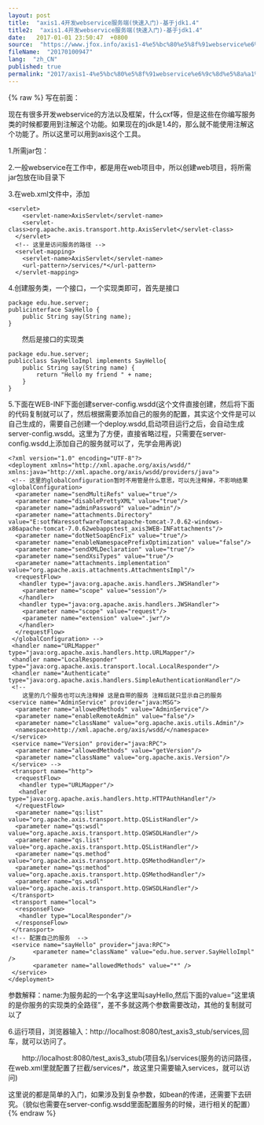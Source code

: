 ```yaml
---
layout: post
title:  "axis1.4开发webservice服务端(快速入门)-基于jdk1.4"
title2:  "axis1.4开发webservice服务端(快速入门)-基于jdk1.4"
date:   2017-01-01 23:50:47  +0800
source:  "https://www.jfox.info/axis1-4%e5%bc%80%e5%8f%91webservice%e6%9c%8d%e5%8a%a1%e7%ab%af-%e5%bf%ab%e9%80%9f%e5%85%a5%e9%97%a8-%e5%9f%ba%e4%ba%8ejdk1-4.html"
fileName:  "20170100947"
lang:  "zh_CN"
published: true
permalink: "2017/axis1-4%e5%bc%80%e5%8f%91webservice%e6%9c%8d%e5%8a%a1%e7%ab%af-%e5%bf%ab%e9%80%9f%e5%85%a5%e9%97%a8-%e5%9f%ba%e4%ba%8ejdk1-4.html"
---
```

{% raw %}
写在前面：

现在有很多开发webservice的方法以及框架，什么cxf等，但是这些在你编写服务类的时候都要用到注解这个功能。如果现在的jdk是1.4的，那么就不能使用注解这个功能了。所以这里可以用到axis这个工具。

1.所需jar包：

2.一般webservice在工作中，都是用在web项目中，所以创建web项目，将所需jar包放在lib目录下

3.在web.xml文件中，添加

    <servlet>
        <servlet-name>AxisServlet</servlet-name>
        <servlet-class>org.apache.axis.transport.http.AxisServlet</servlet-class>
      </servlet>
      <!-- 这里是访问服务的路径 -->
      <servlet-mapping>
        <servlet-name>AxisServlet</servlet-name>
        <url-pattern>/services/*</url-pattern>
      </servlet-mapping>

4.创建服务类，一个接口，一个实现类即可，首先是接口

    package edu.hue.server;
    publicinterface SayHello {
        public String say(String name);
    }

　　然后是接口的实现类

    package edu.hue.server;
    publicclass SayHelloImpl implements SayHello{
        public String say(String name) {
            return "Hello my friend " + name;
        }
    }

5.下面在WEB-INF下面创建server-config.wsdd(这个文件直接创建，然后将下面的代码复制就可以了，然后根据需要添加自己的服务的配置，其实这个文件是可以自己生成的，需要自己创建一个deploy.wsdd,启动项目运行之后，会自动生成server-config.wsdd。这里为了方便，直接省略过程，只需要在server-config.wsdd上添加自己的服务就可以了，先学会用再说)

    <?xml version="1.0" encoding="UTF-8"?>
    <deployment xmlns="http://xml.apache.org/axis/wsdd/" xmlns:java="http://xml.apache.org/axis/wsdd/providers/java">
     <!-- 这里的globalConfiguration暂时不用管是什么意思，可以先注释掉，不影响结果 
    <globalConfiguration>
      <parameter name="sendMultiRefs" value="true"/>
      <parameter name="disablePrettyXML" value="true"/>
      <parameter name="adminPassword" value="admin"/>
      <parameter name="attachments.Directory" value="E:sotfWaressotfwareTomcatapache-tomcat-7.0.62-windows-x86apache-tomcat-7.0.62webappstest_axis3WEB-INFattachments"/>
      <parameter name="dotNetSoapEncFix" value="true"/>
      <parameter name="enableNamespacePrefixOptimization" value="false"/>
      <parameter name="sendXMLDeclaration" value="true"/>
      <parameter name="sendXsiTypes" value="true"/>
      <parameter name="attachments.implementation" value="org.apache.axis.attachments.AttachmentsImpl"/>
      <requestFlow>
       <handler type="java:org.apache.axis.handlers.JWSHandler">
        <parameter name="scope" value="session"/>
       </handler>
       <handler type="java:org.apache.axis.handlers.JWSHandler">
        <parameter name="scope" value="request"/>
        <parameter name="extension" value=".jwr"/>
       </handler>
      </requestFlow>
     </globalConfiguration> -->
     <handler name="URLMapper" type="java:org.apache.axis.handlers.http.URLMapper"/>
     <handler name="LocalResponder" type="java:org.apache.axis.transport.local.LocalResponder"/>
     <handler name="Authenticate" type="java:org.apache.axis.handlers.SimpleAuthenticationHandler"/>
     <!-- 
        这里的几个服务也可以先注释掉 这是自带的服务 注释后就只显示自己的服务
    <service name="AdminService" provider="java:MSG">
      <parameter name="allowedMethods" value="AdminService"/>
      <parameter name="enableRemoteAdmin" value="false"/>
      <parameter name="className" value="org.apache.axis.utils.Admin"/>
      <namespace>http://xml.apache.org/axis/wsdd/</namespace>
     </service>
     <service name="Version" provider="java:RPC">
      <parameter name="allowedMethods" value="getVersion"/>
      <parameter name="className" value="org.apache.axis.Version"/>
     </service> -->
     <transport name="http">
      <requestFlow>
       <handler type="URLMapper"/>
       <handler type="java:org.apache.axis.handlers.http.HTTPAuthHandler"/>
      </requestFlow>
      <parameter name="qs:list" value="org.apache.axis.transport.http.QSListHandler"/>
      <parameter name="qs:wsdl" value="org.apache.axis.transport.http.QSWSDLHandler"/>
      <parameter name="qs.list" value="org.apache.axis.transport.http.QSListHandler"/>
      <parameter name="qs.method" value="org.apache.axis.transport.http.QSMethodHandler"/>
      <parameter name="qs:method" value="org.apache.axis.transport.http.QSMethodHandler"/>
      <parameter name="qs.wsdl" value="org.apache.axis.transport.http.QSWSDLHandler"/>
     </transport>
     <transport name="local">
      <responseFlow>
       <handler type="LocalResponder"/>
      </responseFlow>
     </transport>
     <!-- 配置自己的服务  -->
     <service name="sayHello" provider="java:RPC">
           <parameter name="className" value="edu.hue.server.SayHelloImpl" />
           <parameter name="allowedMethods" value="*" />
     </service>
    </deployment>

参数解释：name:为服务起的一个名字这里叫sayHello,然后下面的value=”这里填的是你服务的实现类的全路径”，差不多就这两个参数需要改动，其他的复制就可以了

6.运行项目，浏览器输入：http://localhost:8080/test_axis3_stub/services,回车，就可以访问了。

　　http://localhost:8080/test_axis3_stub(项目名)/services(服务的访问路径，在web.xml里就配置了拦截/services/*，故这里只需要输入services，就可以访问)

这里说的都是简单的入门，如果涉及到复杂参数，如bean的传递，还需要下去研究。（貌似也需要在server-config.wsdd里面配置服务的时候，进行相关的配置）
{% endraw %}
